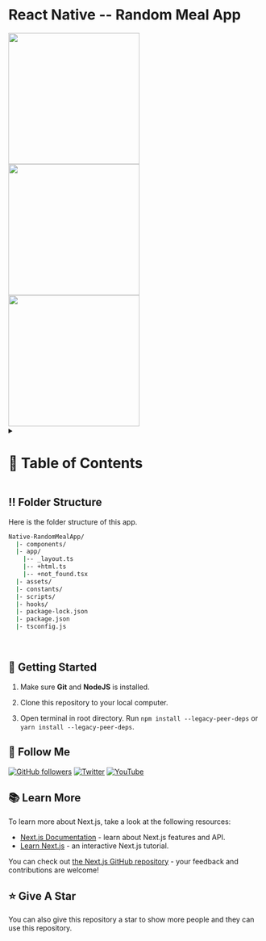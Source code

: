<a name="readme-top"></a>

# React Native -- Random Meal App

<img src="https://github.com/user-attachments/assets/ec4e26b8-b606-4aa0-8914-02cf2e65619a" width="260"/>
<img src="https://github.com/user-attachments/assets/28005acf-c9e8-4b55-9abb-cf3b782bf48d" width="260"/>
<img src="https://github.com/user-attachments/assets/c6df460a-edf6-4a05-89a8-dff316d2ab2a" width="260"/>


<!-- Table of Contents -->
<details>

<summary>

# :notebook_with_decorative_cover: Table of Contents

</summary>

- [Folder Structure](#bangbang-folder-structure)
- [Getting Started](#toolbox-getting-started)
- [Follow Me](#rocket-follow-me)
- [Learn More](#books-learn-more)
- [Give A Star](#star-give-a-star)

</details>

## :bangbang: Folder Structure

Here is the folder structure of this app.

```bash
Native-RandomMealApp/
  |- components/
  |- app/
    |-- _layout.ts
    |-- +html.ts
    |-- +not_found.tsx
  |- assets/
  |- constants/
  |- scripts/
  |- hooks/
  |- package-lock.json
  |- package.json
  |- tsconfig.js
```

<br />

## :toolbox: Getting Started

1. Make sure **Git** and **NodeJS** is installed.

2. Clone this repository to your local computer.

3. Open terminal in root directory. Run `npm install --legacy-peer-deps` or `yarn install --legacy-peer-deps`.


## :rocket: Follow Me

[![GitHub followers](https://img.shields.io/github/followers/seyitbugraerden?style=social&label=Follow&maxAge=2592000)](https://github.com/seyitbugraerden "Follow Me")
[![Twitter](https://img.shields.io/twitter/url?style=social&url=https://x.com/bugrakisisi)](https://twitter.com/intent/tweet?text=Wow:&url=https%3A%2F%2Fgithub.com%2Fsanidhyy%2Fmodern-portfolio "Tweet")
[![YouTube](https://img.shields.io/badge/YouTube-FF0000?style=for-the-badge&logo=youtube&logoColor=white)](https://www.youtube.com/@SfenksMotovlog "Subscribe my Channel")

## :books: Learn More

To learn more about Next.js, take a look at the following resources:

- [Next.js Documentation](https://nextjs.org/docs) - learn about Next.js features and API.
- [Learn Next.js](https://nextjs.org/learn) - an interactive Next.js tutorial.

You can check out [the Next.js GitHub repository](https://github.com/vercel/next.js/) - your feedback and contributions are welcome!


## :star: Give A Star

You can also give this repository a star to show more people and they can use this repository.


